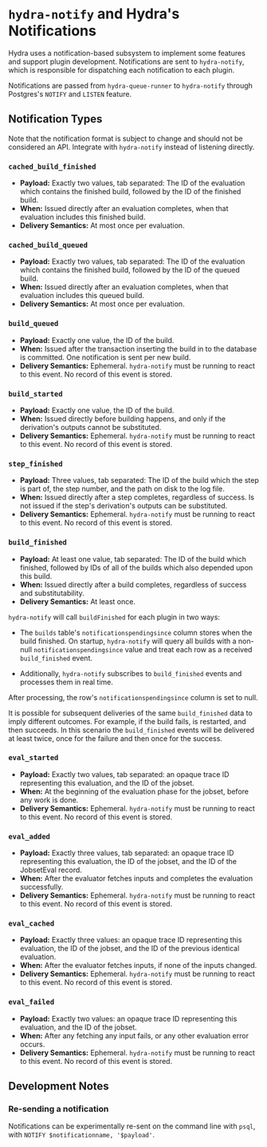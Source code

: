# `hydra-notify` and Hydra's Notifications

Hydra uses a notification-based subsystem to implement some features and support plugin development. Notifications are sent to `hydra-notify`, which is responsible for dispatching each notification to each plugin.

Notifications are passed from `hydra-queue-runner` to `hydra-notify` through Postgres's `NOTIFY` and `LISTEN` feature.

## Notification Types

Note that the notification format is subject to change and should not be considered an API. Integrate with `hydra-notify` instead of listening directly.

### `cached_build_finished`

* **Payload:** Exactly two values, tab separated: The ID of the evaluation which contains the finished build, followed by the ID of the finished build.
* **When:** Issued directly after an evaluation completes, when that evaluation includes this finished build.
* **Delivery Semantics:** At most once per evaluation.


### `cached_build_queued`

* **Payload:** Exactly two values, tab separated: The ID of the evaluation which contains the finished build, followed by the ID of the queued build.
* **When:** Issued directly after an evaluation completes, when that evaluation includes this queued build.
* **Delivery Semantics:** At most once per evaluation.

### `build_queued`

* **Payload:** Exactly one value, the ID of the build.
* **When:** Issued after the transaction inserting the build in to the database is committed. One notification is sent per new build.
* **Delivery Semantics:** Ephemeral. `hydra-notify` must be running to react to this event. No record of this event is stored.

### `build_started`

* **Payload:** Exactly one value, the ID of the build.
* **When:** Issued directly before building happens, and only if the derivation's outputs cannot be substituted.
* **Delivery Semantics:** Ephemeral. `hydra-notify` must be running to react to this event. No record of this event is stored.

### `step_finished`

* **Payload:** Three values, tab separated: The ID of the build which the step is part of, the step number, and the path on disk to the log file.
* **When:** Issued directly after a step completes, regardless of success. Is not issued if the step's derivation's outputs can be substituted.
* **Delivery Semantics:** Ephemeral. `hydra-notify` must be running to react to this event. No record of this event is stored.

### `build_finished`

* **Payload:** At least one value, tab separated: The ID of the build which finished, followed by IDs of all of the builds which also depended upon this build.
* **When:** Issued directly after a build completes, regardless of success and substitutability.
* **Delivery Semantics:** At least once.

`hydra-notify` will call `buildFinished` for each plugin in two ways:

* The `builds` table's `notificationspendingsince` column stores when the build finished. On startup, `hydra-notify` will query all builds with a non-null `notificationspendingsince` value and treat each row as a received `build_finished` event.

* Additionally, `hydra-notify` subscribes to `build_finished` events and processes them in real time.

After processing, the row's `notificationspendingsince` column is set to null.

It is possible for subsequent deliveries of the same `build_finished` data to imply different outcomes. For example, if the build fails, is restarted, and then succeeds. In this scenario the `build_finished` events will be delivered at least twice, once for the failure and then once for the success.

### `eval_started`

* **Payload:** Exactly two values, tab separated: an opaque trace ID representing this evaluation, and the ID of the jobset.
* **When:** At the beginning of the evaluation phase for the jobset, before any work is done.
* **Delivery Semantics:** Ephemeral. `hydra-notify` must be running to react to this event. No record of this event is stored.

### `eval_added`

* **Payload:** Exactly three values, tab separated: an opaque trace ID representing this evaluation, the ID of the jobset, and the ID of the JobsetEval record.
* **When:** After the evaluator fetches inputs and completes the evaluation successfully.
* **Delivery Semantics:** Ephemeral. `hydra-notify` must be running to react to this event. No record of this event is stored.

### `eval_cached`

* **Payload:** Exactly three values: an opaque trace ID representing this evaluation, the ID of the jobset, and the ID of the previous identical evaluation.
* **When:** After the evaluator fetches inputs, if none of the inputs changed.
* **Delivery Semantics:** Ephemeral. `hydra-notify` must be running to react to this event. No record of this event is stored.

### `eval_failed`

* **Payload:** Exactly two values: an opaque trace ID representing this evaluation, and the ID of the jobset.
* **When:** After any fetching any input fails, or any other evaluation error occurs.
* **Delivery Semantics:** Ephemeral. `hydra-notify` must be running to react to this event. No record of this event is stored.

## Development Notes

### Re-sending a notification

Notifications can be experimentally re-sent on the command line with `psql`, with `NOTIFY $notificationname, '$payload'`.

